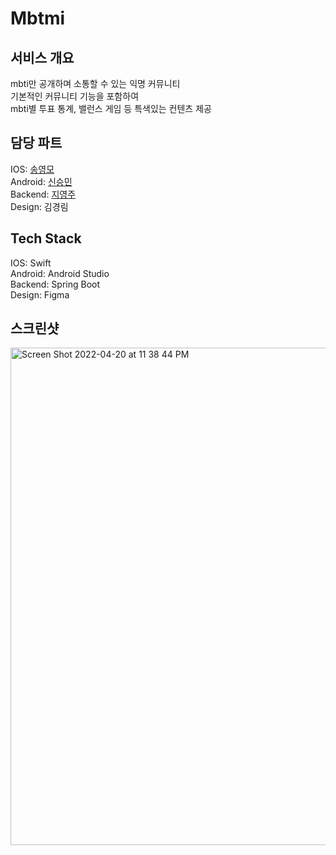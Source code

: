 # Mbtmi

## 서비스 개요

mbti만 공개하며 소통할 수 있는 익명 커뮤니티<br>
기본적인 커뮤니티 기능을 포함하여<br>
mbti별 투표 통계, 밸런스 게임 등 특색있는 컨텐츠 제공

## 담당 파트

IOS: [송영모](https://github.com/mooyoung2309)<br>
Android: [신승민](https://github.com/Seungmin-develop)<br>
Backend: [지영주](https://github.com/Y-Joo)<br>
Design: 김경림

## Tech Stack

IOS: Swift<br>
Android: Android Studio<br>
Backend: Spring Boot<br>
Design: Figma

## 스크린샷

<img width="796" alt="Screen Shot 2022-04-20 at 11 38 44 PM" src="https://user-images.githubusercontent.com/77970846/164256100-eac06d57-eb17-4fbc-af62-d0d246147647.png">
